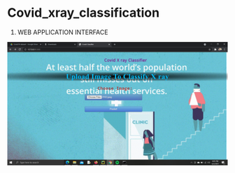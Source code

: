 # Covid_xray_classification

1. WEB APPLICATION INTERFACE

![](https://github.com/S-modi/Covid_xray_classification/blob/master/uploads/Screenshot%20(141).png)
